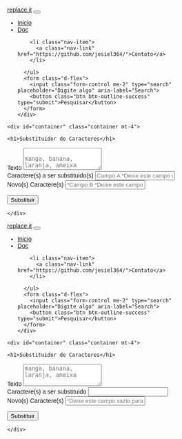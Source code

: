 <!DOCTYPE html>
<html lang="pt-br">
<head>
    <meta charset="UTF-8">
    <meta http-equiv="X-UA-Compatible" content="IE=edge">
    <meta name="viewport" content="width=device-width, initial-scale=1.0">
    <title>Replace.it</title>
    <link rel="stylesheet" type="text/css" href="./css/bootstrap.css">
    <link rel="preconnect" href="https://fonts.googleapis.com">
  <link rel="preconnect" href="https://fonts.gstatic.com" crossorigin>
  <link href="https://fonts.googleapis.com/css2?family=Anton&family=Grenze+Gotisch:wght@100&display=swap" rel="stylesheet">
  
  <script>
function REplace(){
    txt = document.querySelector('textarea#txt').value
    char = document.querySelector('input#char').value
    new_char = document.querySelector('input#new_char').value
    container = document.querySelector('div#container')
    
    new_text = txt.replaceAll(char, new_char)
    novo_copy = document.createElement('button')
    novo_copy.setAttribute('class', 'btn btn-primary mt-2')
    novo_copy.innerHTML = 'Copy'
    novo_copy.setAttribute('id', 'btn-copy')
    card = document.createElement('div')
    card_body = document.createElement('div')
    card.setAttribute('class', 'card mt-4')
    card_body.setAttribute('class', 'card-body')
    card_body.setAttribute('id', 'res')
    // container.appendChild(card)
    card.appendChild(card_body)
    card_body.innerHTML = `<h4 class="mt-4">Resultado</h4>`
    card_body.innerHTML = `<p>${new_text}</p>`
    card_body.appendChild(novo_copy)
    container.appendChild(card)


  }

  // function clipboard(txt){
  //  var res = document.getElementById('res')
  //  res.select()
  //  if(true){
  //    res.document.execCommand('copy')
  // }}

</script>

<style type="text/css">
  body{
    font-family: 'Josefin Sans', sans-serif;"
  }
</style>
<body>
  <nav class="navbar navbar-expand-lg navbar-dark bg-dark">
  <div class="container-fluid">
    <a style="font-family: 'Grenze Gotisch', cursive, sans-serif;" class="navbar-brand" href="#">replace.it</a>
    <button class="navbar-toggler" type="button" data-bs-toggle="collapse" data-bs-target="#navbarSupportedContent" aria-controls="navbarSupportedContent" aria-expanded="false" aria-label="Toggle navigation">
      <span class="navbar-toggler-icon"></span>
    </button>
    <div class="collapse navbar-collapse" id="navbarSupportedContent">
      <ul class="navbar-nav me-auto mb-2 mb-lg-0">
        <li class="nav-item">
          <a class="nav-link active" aria-current="page" href="https://jesiel364.github.io/ReplaceIt-app/">Inicio</a>
        </li>
        <li class="nav-item">
          <a class="nav-link" href="https://github.com/jesiel364/ReplaceIt-app">Doc</a>
        </li>

        <li class="nav-item">
          <a class="nav-link" href="https://github.com/jesiel364/">Contato</a>
        </li>
        
      </ul>
      <form class="d-flex">
        <input class="form-control me-2" type="search" placeholder="Digite algo" aria-label="Search">
        <button class="btn btn-outline-success" type="submit">Pesquisar</button>
      </form>
    </div>
  </div>
</nav>

    <div id="container" class="container mt-4">

    <h1>Substituidor de Caracteres</h1>
      
<div class="mb-3">
  <label for="txt" class="form-label">Texto</label>
  <textarea class="form-control" id="txt" rows="3" placeholder="
manga, banana, laranja, ameixa"></textarea>
</div>

<div class="mb-3">
  <label for="char" class="form-label">Caractere(s) a ser substituido(s)</label>
  <input type="text" class="form-control" id="char" placeholder="Campo A *Deixe este campo vazio para nulo.">
</div>

<div class="mb-3">
  <label for="new_char" class="form-label">Novo(s) Caractere(s)</label>
  <input type="text" class="form-control" id="new_char" placeholder="*Campo B *Deixe este campo vazio para nulo.">
</div>

<button onclick="REplace()" type="button" class="btn btn-success mt-2">Substituir</button>


<!-- <div class="form-group">
  <button class="btn btn-primary mt-2" onclick="clipboard('copy')">Copiar</button>
</div> -->
    
    </div>
</body>
<script src="https://cdn.jsdelivr.net/npm/@popperjs/core@2.10.2/dist/umd/popper.min.js" integrity="sha384-7+zCNj/IqJ95wo16oMtfsKbZ9ccEh31eOz1HGyDuCQ6wgnyJNSYdrPa03rtR1zdB" crossorigin="anonymous"></script>
<script src="https://cdn.jsdelivr.net/npm/bootstrap@5.1.2/dist/js/bootstrap.min.js" integrity="sha384-PsUw7Xwds7x08Ew3exXhqzbhuEYmA2xnwc8BuD6SEr+UmEHlX8/MCltYEodzWA4u" crossorigin="anonymous"></script>
<script src="/js/bootstrap.js"></script>
</html><!DOCTYPE html>
<html lang="pt-br">
<head>
    <meta charset="UTF-8">
    <meta http-equiv="X-UA-Compatible" content="IE=edge">
    <meta name="viewport" content="width=device-width, initial-scale=1.0">
    <title>Replace.it</title>
    <link rel="stylesheet" type="text/css" href="./css/bootstrap.css">
    <link rel="preconnect" href="https://fonts.googleapis.com">
  <link rel="preconnect" href="https://fonts.gstatic.com" crossorigin>
  <link href="https://fonts.googleapis.com/css2?family=Anton&family=Grenze+Gotisch:wght@100&display=swap" rel="stylesheet">
  
  <script>
function REplace(){
    txt = document.querySelector('textarea#txt').value
    char = document.querySelector('input#char').value
    new_char = document.querySelector('input#new_char').value
    container = document.querySelector('div#container')
    
    new_text = txt.replaceAll(char, new_char)
    novo_copy = document.createElement('button')
    novo_copy.setAttribute('class', 'btn btn-primary mt-2')
    novo_copy.innerHTML = 'Copy'
    novo_copy.setAttribute('id', 'btn-copy')
    card = document.createElement('div')
    card_body = document.createElement('div')
    card.setAttribute('class', 'card mt-4')
    card_body.setAttribute('class', 'card-body')
    card_body.setAttribute('id', 'res')
    // container.appendChild(card)
    card.appendChild(card_body)
    card_body.innerHTML = `<h4 class="mt-4">Resultado</h4>`
    card_body.innerHTML = `<p>${new_text}</p>`
    card_body.appendChild(novo_copy)
    container.appendChild(card)


  }

  // function clipboard(txt){
  //  var res = document.getElementById('res')
  //  res.select()
  //  if(true){
  //    res.document.execCommand('copy')
  // }}

</script>

<style type="text/css">
  body{
    font-family: 'Josefin Sans', sans-serif;"
  }
</style>
<body>
  <nav class="navbar navbar-expand-lg navbar-dark bg-dark">
  <div class="container-fluid">
    <a style="font-family: 'Grenze Gotisch', cursive, sans-serif;" class="navbar-brand" href="#">replace.it</a>
    <button class="navbar-toggler" type="button" data-bs-toggle="collapse" data-bs-target="#navbarSupportedContent" aria-controls="navbarSupportedContent" aria-expanded="false" aria-label="Toggle navigation">
      <span class="navbar-toggler-icon"></span>
    </button>
    <div class="collapse navbar-collapse" id="navbarSupportedContent">
      <ul class="navbar-nav me-auto mb-2 mb-lg-0">
        <li class="nav-item">
          <a class="nav-link active" aria-current="page" href="https://jesiel364.github.io/ReplaceIt-app/">Inicio</a>
        </li>
        <li class="nav-item">
          <a class="nav-link" href="https://github.com/jesiel364/ReplaceIt-app">Doc</a>
        </li>

        <li class="nav-item">
          <a class="nav-link" href="https://github.com/jesiel364/">Contato</a>
        </li>
        
      </ul>
      <form class="d-flex">
        <input class="form-control me-2" type="search" placeholder="Digite algo" aria-label="Search">
        <button class="btn btn-outline-success" type="submit">Pesquisar</button>
      </form>
    </div>
  </div>
</nav>

    <div id="container" class="container mt-4">

    <h1>Substituidor de Caracteres</h1>
      
<div class="mb-3">
  <label for="txt" class="form-label">Texto</label>
  <textarea class="form-control" id="txt" rows="3" placeholder="manga, banana, laranja, ameixa"></textarea>
</div>

<div class="mb-3">
  <label for="char" class="form-label">Caractere(s) a ser substituido</label>
  <input type="text" class="form-control" id="char" placeholder="">
</div>

<div class="mb-3">
  <label for="new_char" class="form-label">Novo(s) Caractere(s)</label>
  <input type="text" class="form-control" id="new_char" placeholder="*Deixe este campo vazio para nulo.">
</div>

<button onclick="REplace()" type="button" class="btn btn-success mt-2">Substituir</button>


<!-- <div class="form-group">
  <button class="btn btn-primary mt-2" onclick="clipboard('copy')">Copiar</button>
</div> -->
    
    </div>
</body>
<script src="https://cdn.jsdelivr.net/npm/@popperjs/core@2.10.2/dist/umd/popper.min.js" integrity="sha384-7+zCNj/IqJ95wo16oMtfsKbZ9ccEh31eOz1HGyDuCQ6wgnyJNSYdrPa03rtR1zdB" crossorigin="anonymous"></script>
<script src="https://cdn.jsdelivr.net/npm/bootstrap@5.1.2/dist/js/bootstrap.min.js" integrity="sha384-PsUw7Xwds7x08Ew3exXhqzbhuEYmA2xnwc8BuD6SEr+UmEHlX8/MCltYEodzWA4u" crossorigin="anonymous"></script>
<script src="/js/bootstrap.js"></script>
</html>
